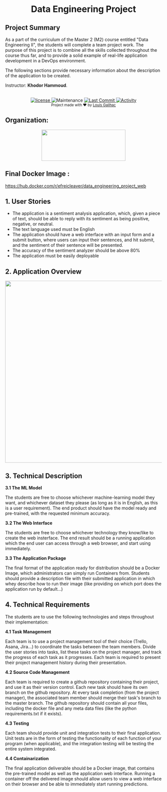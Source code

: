 <h1 align="center">Data Engineering Project</h1>

## Project Summary

As a part of the curriculum of the Master 2 (M2) course entitled &quot;Data Engineering II&quot;, the students will complete a team project work. The purpose of this project is to combine all the skills collected throughout the course thus far, and to provide a solid example of real-life application development in a DevOps environment.

The following sections provide necessary information about the description of the application to be created.

Instructor: **Khodor Hammoud**.
  

<br />

<div align="center">
  <!-- license -->
  <a href="https://www.mozilla.org/en-US/MPL/2.0/">
    <img src="https://img.shields.io/github/license/CleaverEFREI/data_engineering_project?style=for-the-badge"
      alt="license" />
  </a>
  <!-- Maintenance -->
    <img src="https://img.shields.io/maintenance/yes/2021?style=for-the-badge"
      alt="Maintenance" />
  <!-- Last Commit -->
  <a href="https://github.com/CleaverEFREI/data_engineering_project/commit/main">
    <img src="https://img.shields.io/github/last-commit/CleaverEFREI/data_engineering_project?style=for-the-badge"
      alt="Last Commit" />
  </a>
  <!-- Activity -->
  <a href="https://github.com/CleaverEFREI/data_engineering_project/graphs/commit-activity">
    <img src="https://img.shields.io/github/commit-activity/w/CleaverEFREI/data_engineering_project?style=for-the-badge"
      alt="Activity" />
  </a>
</div>

<div align="center">
  <sub>Project made with ❤︎ by
  <a href="https://github.com/CleaverEFREI">Louis Gailhac</a>
</div>

## Organization:
<div align="center">
<a href="https://www.efrei.fr/" target="_blank"><img src="https://www.efrei.fr/wp-content/uploads/2019/06/Logo-Efrei-2017-Fr-Web.png" width="270" height="100"></a>
</div>

## Final Docker Image :
https://hub.docker.com/r/efreicleaver/data_engineering_project_web

## 1. User Stories

- The application is a sentiment analysis application, which, given a piece of text, should be able to reply with its sentiment as being positive, negative, or neutral.
- The text language used must be English
- The application should have a web interface with an input form and a submit button, where users can input their sentences, and hit submit, and the sentiment of their sentence will be presented.
- The accuracy of the sentiment analyzer should be above 80%
- The application must be easily deployable

## 2. Application Overview
  
  <img src="https://media.discordapp.net/attachments/747573184554991697/919867771901337630/unknown.png" width="786" height="584">
  

## 3. Technical Description

**3.1 The ML Model**

The students are free to choose whichever machine-learning model they want, and whichever dataset they please (as long as it is in English, as this is a user requirement). The end product should have the model ready and pre-trained, with the requested minimum accuracy.

**3.2 The Web Interface**

The students are free to choose whichever technology they know/like to create the web insterface. The end result should be a running application which the end user can access through a web browser, and start using immediately.

**3.3 The Application Package**

The final format of the application ready for distribution should be a Docker Image, which administrators can simply run Containers from. Students should provide a description file with their submitted application in which whey describe how to run their image (like providing on which port does the application run by default…)

## 4. Technical Requirements

The students are to use the following technologies and steps throughout their implementation:

**4.1 Task Management**

Each team is to use a project management tool of their choice (Trello, Asana, Jira…) to coordinate the tasks between the team members. Divide the user stories into tasks, list these tasks on the project manager, and track the progress of each task as it progresses. Each team is required to present their project management history during their presentation.

**4.2 Source Code Management**

Each team is required to create a github repository containing their project, and use it as their version control. Each new task should have its own branch on the github repository. At every task completion (from the project manager), the associated team member should merge their task&#39;s branch to the master branch. The github repository should contain all your files, including the docker file and any meta data files (like the python requirements.txt if it exists).

**4.3 Testing**

Each team should provide unit and integration tests to their final application. Unit tests are in the form of testing the functionality of each function of your program (when applicable), and the integration testing will be testing the entire system integrated.

**4.4 Containarization**

The final application deliverable should be a Docker image, that contains the pre-trained model as well as the application web interface. Running a container off the delivered image should allow users to view a web interface on their browser and be able to immediately start running predictions.
